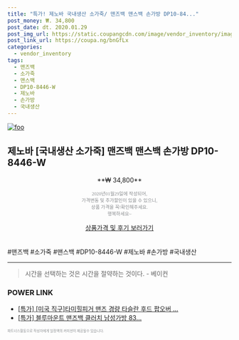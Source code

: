 ```yaml
--- 
title: "특가! 제노바 국내생산 소가죽/ 맨즈백 맨스백 손가방 DP10-84..." 
post_money: ₩. 34,800 
post_date: dt. 2020.01.29 
post_img_url: https://static.coupangcdn.com/image/vendor_inventory/images/2017/08/14/11/5/78eac68c-8f95-403d-b706-3c3a8b42604a.jpg 
post_link_url: https://coupa.ng/bnGfLx 
categories: 
  - vendor_inventory 
tags: 
  - 맨즈백 
  - 소가죽 
  - 맨스백 
  - DP10-8446-W 
  - 제노바 
  - 손가방 
  - 국내생산 
--- 
```

[![foo](https://static.coupangcdn.com/image/vendor_inventory/images/2017/08/14/11/5/78eac68c-8f95-403d-b706-3c3a8b42604a.jpg)](https://coupa.ng/bnGfLx) 

## 제노바 [국내생산 소가죽] 맨즈백 맨스백 손가방 DP10-8446-W 
<p style="text-align: center;">**₩ 34,800**</p> 
<p style="text-align: center;"><span style="color: #898c8f; font-family: Georgia,Times,serif; font-size: 0.75em;">2020년01월29일에 작성되어, <br>가격변동 및 추가할인이 있을 수 있으니,<br> 상품 가격을 꼭!확인해주세요.<br>행복하세요~</span> 
</p>	 
<div markdown="0" style="text-align: center;"><a href="https://coupa.ng/bnGfLx" class="btn btn--success">상품가격 및 후기 보러가기</a></div> 
<br><br> 
  #맨즈백 #소가죽 #맨스백 #DP10-8446-W #제노바 #손가방 #국내생산 
<hr> 

> 시간을 선택하는 것은 시간을 절약하는 것이다. - 베이컨 


### POWER LINK

* <a href="https://blog.naver.com/sakai111/221787193150" target="_blank">[특가] [미국 직구]타미힐피거 맨즈 경량 타슬란 후드 팝오버 ...</a>
* <a href="https://blog.naver.com/sakai111/221789285470" target="_blank">[특가] 블루마운트 맨즈백 클러치 남성가방 83...</a>

<span style="color: #898c8f; font-family: Georgia,Times,serif; font-size: 0.55em;">파트너스활동으로 작성자에게 일정액의 커미션이 제공될수 있습니다.</span> 
